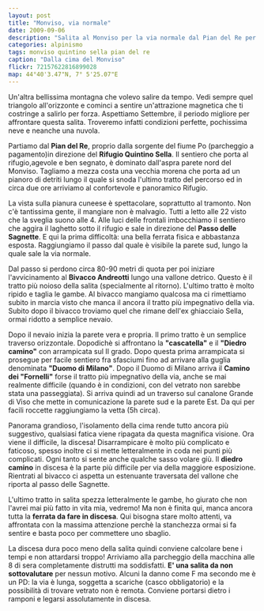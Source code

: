 ```yaml
---
layout: post
title: "Monviso, via normale"
date: 2009-09-06
description: "Salita al Monviso per la via normale dal Pian del Re per il Rifugio Quintino Sella"
categories: alpinismo
tags: monviso quintino sella pian del re
caption: "Dalla cima del Monviso"
flickr: 72157622816899028
map: 44°40'3.47"N, 7° 5'25.07"E
---
```


Un'altra bellissima montagna che volevo salire da tempo. Vedi sempre quel triangolo all'orizzonte e cominci a sentire un'attrazione magnetica che ti costringe a salirlo per forza. Aspettiamo Settembre, il periodo migliore per affrontare questa salita. Troveremo infatti condizioni perfette, pochissima neve e neanche una nuvola.

Partiamo dal **Pian del Re**, proprio dalla sorgente del fiume Po (parcheggio a pagamento)in direzione del **Rifugio Quintino Sella**. Il sentiero che porta al rifugio,agevole e ben segnato, è dominato dall'aspra parete nord del Monviso. Tagliamo a mezza costa una vecchia morena che porta ad un pianoro di detriti lungo il quale si snoda l'ultimo tratto del percorso ed in circa due ore arriviamo al confortevole e panoramico Rifugio.

La vista sulla pianura cuneese è spettacolare, soprattutto al tramonto. Non c'è tantissima gente, il mangiare non è malvagio. Tutti a letto alle 22 visto che la sveglia suono alle 4. Alle luci delle frontali imbocchiamo il sentiero che aggira il laghetto sotto il rifugio e sale in direzione del **Passo delle Sagnette**. E qui la prima difficoltà: una bella ferrata fisica e abbastanza esposta. Raggiungiamo il passo dal quale è visibile la parete sud, lungo la quale sale la via normale.

Dal passo si perdono circa 80-90 metri di quota per poi iniziare l'avvicinamento al **Bivacco Andreotti** lungo una vallone detrico. Questo è il tratto più noioso della salita (specialmente al ritorno). L'ultimo tratto è molto ripido e taglia le gambe. Al bivacco mangiamo qualcosa ma ci rimettiamo subito in marcia visto che manca il ancora il tratto più impegnativo della via. Subito dopo il bivacco troviamo quel che rimane dell'ex ghiacciaio Sella, ormai ridotto a semplice nevaio.

Dopo il nevaio inizia la parete vera e propria. Il primo tratto è un semplice traverso orizzontale. Dopodichè si affrontano la **"cascatella"** e il **"Diedro camino"** con arrampicata sul II grado. Dopo questa prima arrampicata si prosegue per facile sentiero fra sfasciumi fino ad arrivare alla guglia denominata **"Duomo di Milano"**. Dopo il Duomo di Milano arriva il **Camino dei "Fornelli"** forse il tratto più impegnativo della via, anche se mai realmente difficile (quando è in condizioni, con del vetrato non sarebbe stata una passeggiata). Si arriva quindi ad un traverso sul canalone Grande di Viso che mette in comunicazione la parete sud e la parete Est. Da qui per facili roccette raggiungiamo la vetta (5h circa).

Panorama grandioso, l'isolamento della cima rende tutto ancora più suggestivo, qualsiasi fatica viene ripagata da questa magnifica visione. Ora viene il difficile, la discesa! Disarrampicare è molto più complicato e faticoso, spesso inoltre ci si mette letteralmente in coda nei punti più complicati. Ogni tanto si sente anche qualche sasso volare giù. Il **diedro camino** in discesa è la parte più difficile per via della maggiore esposizione. Rientrati al bivacco ci aspetta un estenuante traversata del vallone che riporta al passo delle Sagnette.

L'ultimo tratto in salita spezza letteralmente le gambe, ho giurato che non l'avrei mai più fatto in vita mia, vedremo! Ma non è finita qui, manca ancora tutta la **ferrata da fare in discesa**. Qui bisogna stare molto attenti, va affrontata con la massima attenzione perchè la stanchezza ormai si fa sentire e basta poco per commettere uno sbaglio.

La discesa dura poco meno della salita quindi conviene calcolare bene i tempi e non attardarsi troppo! Arriviamo alla parcheggio della macchina alle 8 di sera completamente distrutti ma soddisfatti. **E' una salita da non sottovalutare** per nessun motivo. Alcuni la danno come F ma secondo me è un PD: la via è lunga, soggetta a scariche (casco obbligatorio) e la possibilità di trovare vetrato non è remota. Conviene portarsi dietro i ramponi e legarsi assolutamente in discesa.